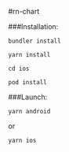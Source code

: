 #rn-chart

###Installation:

`bundler install`

`yarn install`

`cd ios`

`pod install`

###Launch:

`yarn android`

or

`yarn ios`
